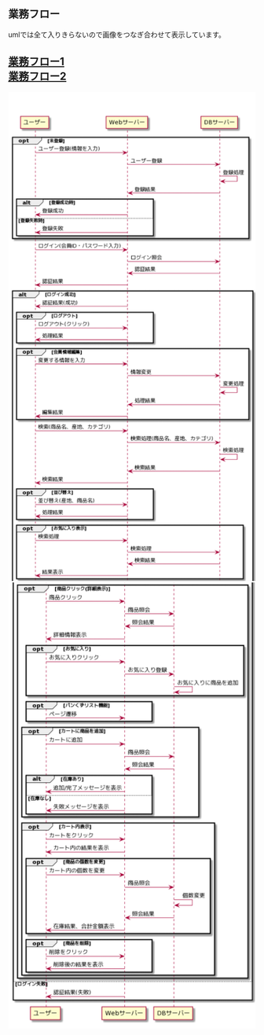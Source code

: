 ## 業務フロー


umlでは全て入りきらないので画像をつなぎ合わせて表示しています。

[業務フロー1](https://github.com/Aso2101122/coffeeEC/blob/main/02_%E6%A5%AD%E5%8B%99%E3%83%95%E3%83%AD%E3%83%BC/flow_01.md)<br>
[業務フロー2](https://github.com/Aso2101122/coffeeEC/blob/main/02_%E6%A5%AD%E5%8B%99%E3%83%95%E3%83%AD%E3%83%BC/flow_02.md)
---
<img src="./img/業務フロー1.png" width="690">
<img src="./img/業務フロー2.png" width="700">
